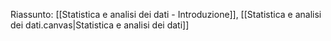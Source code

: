 Riassunto: [[Statistica e analisi dei dati - Introduzione]], [[Statistica e analisi dei dati.canvas|Statistica e analisi dei dati]]
